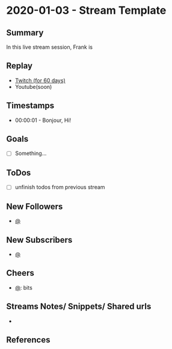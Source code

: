 
# 2020-01-03 - Stream Template

Summary
-------

In this live stream session, Frank is 

Replay
------

- [Twitch (for 60 days)](https://www.twitch.tv/videos/)
- Youtube(soon)


Timestamps
--------

- 00:00:01 - Bonjour, Hi!


Goals
-----

- [ ] Something...



ToDos
-----
- [ ] unfinish todos from previous stream


New Followers
-------------

- [@](https://www.twitch.tv/)


New Subscribers
---------------

- [@](https://www.twitch.tv/)



Cheers
------

- [@](https://www.twitch.tv/):  bits



Streams Notes/ Snippets/ Shared urls
-----------------------------------

- 


References
----------

